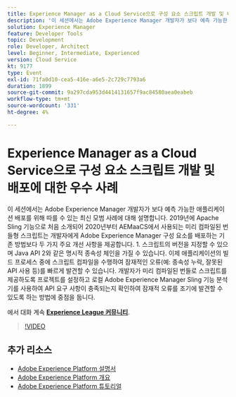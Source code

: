 ```yaml
---
title: Experience Manager as a Cloud Service으로 구성 요소 스크립트 개발 및 배포에 대한 우수 사례
description: '이 세션에서는 Adobe Experience Manager 개발자가 보다 예측 가능한 애플리케이션 배포를 위해 따를 수 있는 최신 모범 사례에 대해 설명합니다. 2019년에 Apache Sling 기능으로 도입되고 2020년부터 AEMaaCS에서 사용되는 미리 컴파일된 번들형 스크립트는 개발자에게 Adobe Experience Manager 구성 요소 배포의 기존 방법인 1에 비해 두 가지 주요 개선 사항을 제공합니다. 스크립트의 버전을 지정할 수 있으며 Java API 2와 같은 명시적 종속성 체인을 가질 수 있습니다. 이제 애플리케이션의 빌드 프로세스 중에 스크립트 컴파일을 수행하여 잠재적인 오류(예: 종속성 누락, 잘못된 API 사용 등)를 빠르게 발견할 수 있습니다. 개발자가 미리 컴파일된 번들로 스크립트를 제공하도록 프로젝트를 설정하고 로컬 Adobe Experience Manager Sling 기능 분석기를 사용하여 API 요구 사항이 충족되는지 확인하여 잠재적 오류를 조기에 발견할 수 있도록 하는 방법에 중점을 둡니다.'
solution: Experience Manager
feature: Developer Tools
topic: Development
role: Developer, Architect
level: Beginner, Intermediate, Experienced
version: Cloud Service
kt: 9177
type: Event
exl-id: 71fa0d10-cea5-416e-a6e5-2c729c7793a6
duration: 1899
source-git-commit: 9a297cda953d4414131657f9ac84580aea0eabeb
workflow-type: tm+mt
source-wordcount: '331'
ht-degree: 4%

---
```


# Experience Manager as a Cloud Service으로 구성 요소 스크립트 개발 및 배포에 대한 우수 사례

이 세션에서는 Adobe Experience Manager 개발자가 보다 예측 가능한 애플리케이션 배포를 위해 따를 수 있는 최신 모범 사례에 대해 설명합니다. 2019년에 Apache Sling 기능으로 처음 소개되어 2020년부터 AEMaaCS에서 사용되는 미리 컴파일된 번들형 스크립트는 개발자에게 Adobe Experience Manager 구성 요소를 배포하는 기존 방법보다 두 가지 주요 개선 사항을 제공합니다. 1. 스크립트의 버전을 지정할 수 있으며 Java API 2와 같은 명시적 종속성 체인을 가질 수 있습니다. 이제 애플리케이션의 빌드 프로세스 중에 스크립트 컴파일을 수행하여 잠재적인 오류(예: 종속성 누락, 잘못된 API 사용 등)를 빠르게 발견할 수 있습니다. 개발자가 미리 컴파일된 번들로 스크립트를 제공하도록 프로젝트를 설정하고 로컬 Adobe Experience Manager Sling 기능 분석기를 사용하여 API 요구 사항이 충족되는지 확인하여 잠재적 오류를 조기에 발견할 수 있도록 하는 방법에 중점을 둡니다.

에서 대화 계속 **[Experience League 커뮤니티](https://adobe.ly/3zJrS0f)**.

>[!VIDEO](https://video.tv.adobe.com/v/337851/?quality=12&learn=on&hidetitle=true)

## 추가 리소스

- [Adobe Experience Platform 설명서](https://experienceleague.adobe.com/docs/experience-platform.html)
- [Adobe Experience Platform 개요](https://experienceleague.adobe.com/docs/experience-platform/landing/home.html?lang=ko)
- [Adobe Experience Platform 튜토리얼](https://experienceleague.adobe.com/docs/platform-learn/tutorials/overview.html?lang=en)
